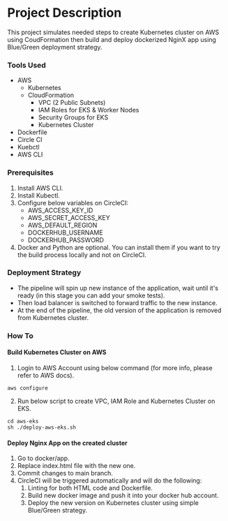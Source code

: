 # Project Description
This project simulates needed steps to create Kubernetes cluster on AWS using CoudFormation then build and deploy dockerized NginX app using Blue/Green deployment strategy.

### Tools Used
- AWS
    - Kubernetes
    - CloudFormation
        - VPC (2 Public Subnets)
        - IAM Roles for EKS & Worker Nodes
        - Security Groups for EKS
        - Kubernetes Cluster
- Dockerfile
- Circle CI
- Kuebctl
- AWS CLI


### Prerequisites

1. Install AWS CLI.
2. Install Kubectl.
3. Configure below variables on CircleCI:
    - AWS_ACCESS_KEY_ID
    - AWS_SECRET_ACCESS_KEY
    - AWS_DEFAULT_REGION
    - DOCKERHUB_USERNAME
    - DOCKERHUB_PASSWORD
4. Docker and Python are optional. You can install them if you want to try the build process locally and not on CircleCI.


### Deployment Strategy

- The pipeline will spin up new instance of the application, wait until it's ready (in this stage you can add your smoke tests).
- Then load balancer is switched to forward traffic to the new instance.
- At the end of the pipeline, the old version of the application is removed from Kubernetes cluster.

### How To

#### Build Kubernetes Cluster on AWS

1. Login to AWS Account using below command (for more info, please refer to AWS docs).

```
aws configure
```

2. Run below script to create VPC, IAM Role and Kubernetes Cluster on EKS.

```
cd aws-eks
sh ./deploy-aws-eks.sh
```

#### Deploy Nginx App on the created cluster

1. Go to docker/app.
2. Replace index.html file with the new one.
3. Commit changes to main branch.
4. CircleCI will be triggered automatically and will do the following:
    1. Linting for both HTML code and Dockerfile.
    2. Build new docker image and push it into your docker hub account.
    3. Deploy the new version on Kubernetes cluster using simple Blue/Green strategy.
